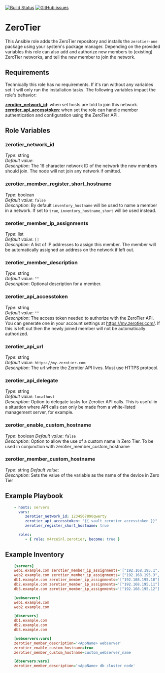 [![Build Status](https://travis-ci.org/m4rcu5nl/ansible-role-zerotier.svg?branch=master)](https://travis-ci.org/m4rcu5nl/ansible-role-zerotier) [![GitHub issues](https://img.shields.io/github/issues/m4rcu5nl/ansible-role-zerotier.svg)](https://github.com/m4rcu5nl/ansible-role-zerotier/issues)

ZeroTier
=========

This Ansible role adds the ZeroTier repository and installs the `zerotier-one` package using your system's package manager. Depending on the provided variables this role can also add and authorize new members to (existing) ZeroTier networks, and tell the new member to join the network.

Requirements
------------

Technically this role has no requirements. If it's ran without any variables set it will only run the installation tasks. The following variables impact the role's behavior:

[**zerotier_network_id**](#zerotier_network_id): when set hosts are told to join this network.  
[**zerotier_api_accesstoken**](#zerotier_api_accesstoken): when set the role can handle member authentication and configuration using the ZeroTier API.  

Role Variables
--------------

### zerotier_network_id
*Type*: string  
*Default value*:  
*Description*: The 16 character network ID of the network the new members should join. The node will not join any network if omitted.

### zerotier_member_register_short_hostname
*Type*: boolean  
*Default value*: `false`  
*Description*: By default `inventory_hostname` will be used to name a member in a network. If set to `true`, `inventory_hostname_short` will be used instead.

### zerotier_member_ip_assignments
*Type*: list  
*Default value*: `[]`  
*Description*: A list of IP addresses to assign this member. The member will be automatically assigned an address on the network if left out.

### zerotier_member_description
*Type*: string  
*Default value*: `""`  
*Description*: Optional description for a member.

### zerotier_api_accesstoken
*Type*: string  
*Default value*: `""`  
*Description*: The access token needed to authorize with the ZeroTier API. You can generate one in your account settings at https://my.zerotier.com/. If this is left out then the newly joined member will not be automatically authorized.

### zerotier_api_url
*Type*: string  
*Default value*: `https://my.zerotier.com`  
*Description*: The url where the Zerotier API lives. Must use HTTPS protocol.  

### zerotier_api_delegate
*Type*: string  
*Default value*: `localhost`  
*Description*: Option to delegate tasks for Zerotier API calls. This is useful in a situation where API calls can only be made from a white-listed management server, for example.

### zerotier_enable_custom_hostname
*Type*: boolean
*Default value*: `false`  
*Description*: Option to allow the use of a custom name in Zero Tier. To be used in conjunction with zerotier_member_custom_hostname

### zerotier_member_custom_hostname
*Type*: string
*Default value*:   
*Description*: Sets the value of the variable as the name of the device in Zero Tier


Example Playbook
----------------

```yaml
    - hosts: servers
      vars:
         zerotier_network_id: 1234567890qwerty
         zerotier_api_accesstoken: "{{ vault_zerotier_accesstoken }}"
         zerotier_register_short_hostname: true

      roles:
         - { role: m4rcu5nl.zerotier, become: true }
```

Example Inventory
----------------

```INI
    [servers]
    web1.example.com zerotier_member_ip_assignments='["192.168.195.1", "192.168.195.2"]'
    web2.example.com zerotier_member_ip_assignments='["192.168.195.3", "192.168.195.4"'
    db1.example.com zerotier_member_ip_assignments='["192.168.195.10"]'
    db2.example.com zerotier_member_ip_assignments='["192.168.195.11"]'
    db3.example.com zerotier_member_ip_assignments='["192.168.195.12"]'

    [webservers]
    web1.example.com
    web2.example.com

    [dbservers]
    db1.example.com
    db2.example.com
    db3.example.com

    [webservers:vars]
    zerotier_member_description='<AppName> webserver'
    zerotier_enable_custom_hostname=true
    zerotier_member_custom_hostname=custom_webserver_name

    [dbservers:vars]
    zerotier_member_description='<AppName> db cluster node'
```